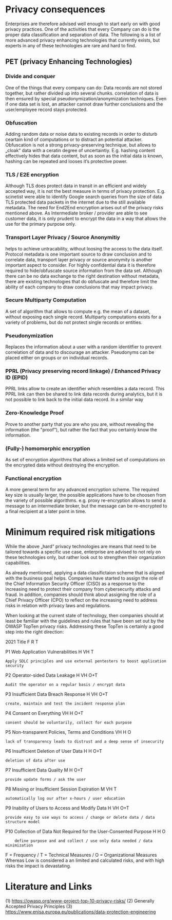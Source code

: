 # Privacy consequences

Enterprises are therefore advised well enough to start early on with good privacy practices. One of the activities that every
Company can do is the proper data classification and separation of data. The following is a list of more advanced privacy
enhancing technologies that currently exists, but experts in any of these technologies are rare and hard to find.

## PET (privacy Enhancing Technologies)

### Divide and conquer
One of the things that every company can do: Data records are not stored together, but rather divided up into several chunks. 
correlation of data is then ensured by special pseudonymization/anonymization techniques. Even if one data set is lost, an
attacker cannot draw further conclusions and the user/employee record stays protected.

### Obfuscation
Adding random data or noise data to existing records in order to disturb ceartain kind of computations or to distract an potential
attacker. Obfuscation is not a strong privacy-preserving technique, but allows to „cloak“ data with a ceratin degree of uncertaintiy.
E.g. hashing content effectively hides that data content, but as soon as the initial data is known, hashing can be repeated and looses
it’s protective power.

### TLS / E2E encryption
Although TLS does protect data in transit in an efficient and widely accepted way, it is not the best measure in terms of 
privacy protection. E.g. scinetist were able to identify Google search queries from the size of data TLS protected data packets
in the internet due to the still available metadata. The need for End2End encryption arises out of the privacy risks mentioned above.
As Intermediate broker / provider are able to see customer data, it is only prudent to encrypt the data in a way that allows
the use for the primary purpose only.

### Transport Layer Privacy / Source Anonymitiy
helps to achieve untracability, without loosing the access to the data itself. Protocol metadata is one important source to draw 
conclusion and to correlate data, transport layer privacy or source anonymity is another important aspect to consider. For highly 
confidential data it is therefore required to hide/obfuscate source information from the data set. Although there can be no data 
exchange to the right destination without metadata, there are existing technologies that do obfuscate and therefore limit the 
ability of each company to draw conclusions that may impact privacy. 

### Secure Multiparty Computation
A set of algorithm that allows to compute e.g. the mean of a dataset, without exposing each single record. Multiparty computations 
exists for a variety of problems, but do not protect single records or entities.

### Pseudonymization
Replaces the information about a user with a random identitfier to prevent correlation of data and to discourage an attacker. 
Pseudonyms can be placed either on groups or on individual records.

### PPRL (Privacy preserving record linkage) / Enhanced Privacy ID (EPID)
PPRL links allow to create an identifier which resembles a data record. This PPRL link can then be shared to link data records
during analytics, but it is not possible to link back to the initial data record. In a similar way 

### Zero-Knowledge Proof
Prove to another party that you are who you are, without revealing the information (the "proof“), but rather the fact that you certainly know the information.

### (Fully-) homomorphic encryption
As set of encryption algorithms that allows a limited set of computations on the encrypted data without destroying the encryption.

### Functional encryption 
A more general term for any advanced encryption scheme. The required key size is usually larger, the possible applications
have to be choosen from the variety of possible algorithms. e.g. proxy re-encryption allows to send a message to an intermediate
broker, but the message can be re-encrypted to a final recipient at a later point in time.



# Minimum required risk mitigations

While the above „hard“ privacy technologies are means that need to be tailored towards a specific use case, enterprise are 
advised to not rely on these technologies only, but rather look out to strengthen their organization capabilities. 

As already mentioned, applying a data classifictaion scheme that is aligned with the business goal helps. Companies have started to
assign the role of the Chief Information Security Officer (CISO) as a response to the increasing need to protect their company from
cybersecurity attacks and fraud. In addition, companies should think about assigning the role of a Chief Privacy Officer (CPO) 
to reflect on the increasing need to address risks in relation with privacy laws and regulations.

When looking at the current state of technology, then companies should at least be familiar with the guidelines and rules that have been set 
out by the OWASP TopTen privacy risks. Addressing these TopTen is certainly a good step into the right direction:


2021	Title  											F	R	T

P1		Web Application Vulnerabilities 								H	VH	T

	Apply SDLC principles and use external pentesters to boost application security

P2		Operator-sided Data Leakage 										H	VH	O+T

	Audit the operator on a regular basis / encrypt data

P3		Insufficient Data Breach Response 									H	VH	O+T

	create, maintain and test the incident response plan

P4		Consent on Everything 												VH	H	O+T

	consent should be voluntarily, collect for each purpose

P5		Non-transparent Policies, Terms and Conditions 						VH	H	O

	lack of transparency leads to distrust and a deep sense of insecurity

P6		Insufficient Deletion of User Data 									H	H	O+T

	deletion of data after use

P7		Insufficient Data Quality											M	H	O+T

	provide update forms / ask the user

P8		Missing or Insufficient Session Expiration 								M	VH	T

	automatically log our after x-hours / user education

P9		Inability of Users to Access and Modify Data 							H	VH	O+T

	provide easy to use ways to access / change or delete data / data structure model

P10		Collection of Data Not Required for the User-Consented Purpose			H	H	O

		define purpose and and collect / use only data needed / data minimization	


F = Frequency / T = Technical Measures / O = Organizational Measures
Whereas Low is considered a an limited and calculated risks, and with high risks the impact is devastating.


# Literature and Links

(1) https://owasp.org/www-project-top-10-privacy-risks/
(2) Generally Accepted Privacy Principles
(3) https://www.enisa.europa.eu/publications/data-protection-engineering